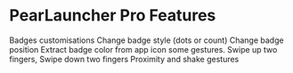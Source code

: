 # PearLauncher Pro Features

Badges customisations
Change badge style (dots or count)
Change badge position
Extract badge color from app icon
some gestures. Swipe up two fingers, Swipe down two fingers
Proximity and shake gestures
